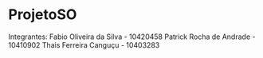 # ProjetoSO
Integrantes:
Fabio Oliveira da Silva - 10420458
Patrick Rocha de Andrade - 10410902
Thais Ferreira Canguçu - 10403283
